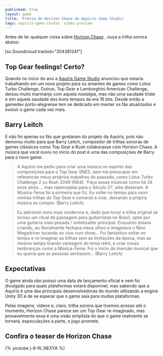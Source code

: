 ```yaml
---
published: true
layout: game
title: 'Prévia de Horizon Chase da Aquiris Game Studio'
tags: aquiris-game-studio  video preview
---
```

Antes de ler qualquer coisa sobre <a href="http://horizonchase.tumblr.com/" target="_blank">Horizon Chase</a>
, ouça a trilha sonora abaixo:

[sc:Soundcloud trackid="204381241"]
## Top Gear feelings! Certo?
Quando no início do ano a <a href="http://aquiris.com.br" target="_blank">Aquiris Game Studio</a>
 anunciou que estaria trabalhando em um novo projeto para os amantes de games como Lotus Turbo Challenge, Outrun, Top Gear e Lamborghini American Challenge, deixou muito marmanjo com aquela nostalgia, mas não uma saudade triste e sim aquela saudade dos bons tempos da era 16 bits. Desde então a gamedev porto-alegrense tem se dedicado em manter os fãs atualizados e evoluir o game cada vez mais.


## Barry Leitch
E não foi apenas os fãs que gostaram do projeto da Aquiris, pois não demorou muito para que Barry Leitch, compositor de trilhas sonoras de games clássicos como Top Gear e Rush colaborasse com Horizon Chase. A música que você ouviu no início do post é uma das composições de Barry para o novo game.

> A Aquiris me pediu para criar uma música no espírito das composições para o Top Gear SNES, sem me preocupar em referenciar meus próprios trabalhos do passado, como Lotus Turbo Challenge 2 ou Rush 2049 (N64). 'Faça essas músicas como há 24 anos atrás…. mas repensadas para o Século 21', eles disseram. A Música-Tema foi a primeira que fiz. Eu voltei no tempo para ouvir minhas trilhas do Top Gear e comecei a criar, deixando a própria música se compor. (Barry Leitch)




> Eu adicionei sons mais modernos e, dado que tocar a trilha original se tornou um ritual de passagem para guitarristas no Brasil, optei por uma guitarra mais pesada / sintetizador principal. Enquanto estava criando, eu literalmente fechava meus olhos e imaginava o Nino Megadriver tocando ao vivo num show… Foi fantástico voltar no tempo e re-imaginar as trilhas sem as limitações da época, mas ao mesmo tempo tirando vantagem do tema retrô, e criar novas lembranças como a Música-Tema. Foi o início da imersão musical que eu queria que as pessoas sentissem… (Barry Leitch)
## Expectativas
O game ainda não possui uma data de lançamento oficial e nem foi divulgado para quais plataformas estará disponível, mas sabendo que a Aquiris é uma das principais desenvolvedoras do mundo utilizando a engine Unity 3D é de se esperar que o game saia para muitas plataformas.

Pelas imagens, vídeos e, claro, trilha sonora que tivemos acesso até o momento, Horizon Chase parece ser um Top Gear re-imaginado, mas provavelmente essa é uma visão simplista do que o game realmente se tornará, especulações a parte, o jogo promete.
## Confira o teaser de Horizon Chase
{% youtube j-8-W_NEXYA %}
